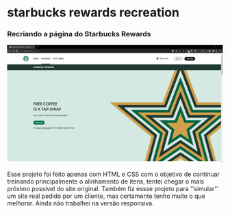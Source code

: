 # starbucks rewards recreation
### Recriando a página do Starbucks Rewards
![Versão Desktop](https://github.com/larisn/Starbucks-Rewards/blob/main/imagens/starbucks-original.png)<br>

Esse projeto foi feito apenas com HTML e CSS com o objetivo de continuar treinando principalmente o alinhamento de itens, tentei chegar o mais próximo possível do site original. Também fiz essse projeto para ''simular'' um site real pedido por um cliente, mas certamente tenho muito o que melhorar. Ainda não trabalhei na versão responsiva.
